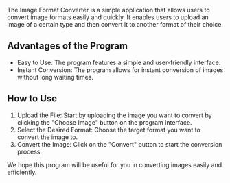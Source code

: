 

The Image Format Converter is a simple application that allows users to convert image formats easily and quickly. It enables users to upload an image of a certain type and then convert it to another format of their choice.

## Advantages of the Program

- Easy to Use: The program features a simple and user-friendly interface.
- Instant Conversion: The program allows for instant conversion of images without long waiting times.

## How to Use

1. Upload the File: Start by uploading the image you want to convert by clicking the "Choose Image" button on the program interface.
2. Select the Desired Format: Choose the target format you want to convert the image to.
3. Convert the Image: Click on the "Convert" button to start the conversion process.

We hope this program will be useful for you in converting images easily and efficiently.
